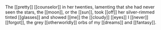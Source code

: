 The [[pretty]] [[counselor]] in her twenties, lamenting that she had never seen the stars, the [[moon]], or the [[sun]], took [[off]] her silver-rimmed tinted [[glasses]] and showed [[me]] the [[cloudy]] [[eyes]] I [[never]] [[forgot]], the grey [[otherworldly]] orbs of my [[dreams]] and [[fantasy]].  
